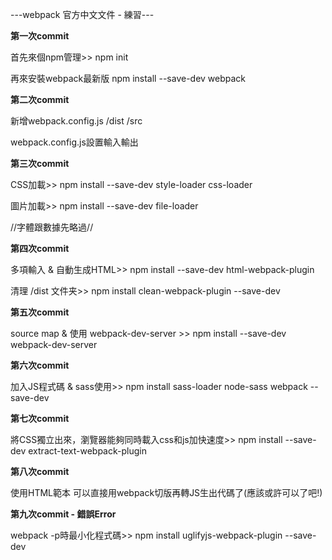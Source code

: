 ---webpack 官方中文文件 - 練習---

**第一次commit**

首先來個npm管理>>
npm init

再來安裝webpack最新版
npm install --save-dev webpack

**第二次commit**

新增webpack.config.js /dist /src

webpack.config.js設置輸入輸出

**第三次commit**

CSS加載>>
npm install --save-dev style-loader css-loader

圖片加載>>
npm install --save-dev file-loader

//字體跟數據先略過//

**第四次commit**

多項輸入 & 自動生成HTML>>
npm install --save-dev html-webpack-plugin

清理 /dist 文件夹>>
npm install clean-webpack-plugin --save-dev

**第五次commit**

source map & 使用 webpack-dev-server >>
npm install --save-dev webpack-dev-server

**第六次commit**

加入JS程式碼 & sass使用>>
npm install sass-loader node-sass webpack --save-dev

**第七次commit**

將CSS獨立出來，瀏覽器能夠同時載入css和js加快速度>>
npm install --save-dev extract-text-webpack-plugin

**第八次commit**

使用HTML範本 可以直接用webpack切版再轉JS生出代碼了(應該或許可以了吧!)

**第九次commit - 錯誤Error**

webpack -p時最小化程式碼>>
npm install uglifyjs-webpack-plugin --save-dev
